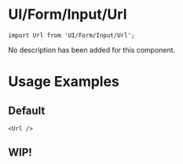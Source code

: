 # UI/Form/Input/Url

```tsx
import Url from 'UI/Form/Input/Url';
```

No description has been added for this component.

# Usage Examples

## Default

```tsx
<Url />
```

## WIP!